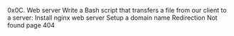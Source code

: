 0x0C. Web server
Write a Bash script that transfers a file from our client to a server:
Install nginx web server
Setup a domain name
Redirection
Not found page 404
